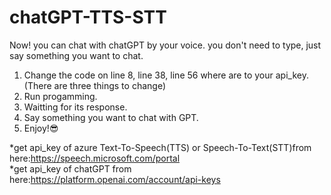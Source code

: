 # chatGPT-TTS-STT

Now! you can chat with chatGPT by your voice. you don't need to type, just say something you want to chat.

1. Change the code on line 8, line 38, line 56 where are <your api key> to your api_key.
  (There are three things to change)
2. Run progamming.
3. Waitting for its response.
4. Say something you want to chat with GPT.
5. Enjoy!😎

*get api_key of azure Text-To-Speech(TTS) or Speech-To-Text(STT)from here:https://speech.microsoft.com/portal  
*get api_key of chatGPT from here:https://platform.openai.com/account/api-keys
